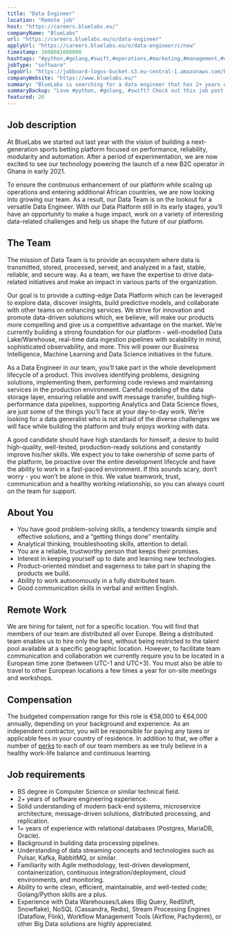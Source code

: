 ```yaml
---
title: "Data Engineer"
location: "Remote job"
host: "https://careers.bluelabs.eu/"
companyName: "BlueLabs"
url: "https://careers.bluelabs.eu/o/data-engineer"
applyUrl: "https://careers.bluelabs.eu/o/data-engineer/c/new"
timestamp: 1608681600000
hashtags: "#python,#golang,#swift,#operations,#marketing,#management,#ui/ux,#analysis,#redis,#postgresql"
jobType: "software"
logoUrl: "https://jobboard-logos-bucket.s3.eu-central-1.amazonaws.com/bluelabs"
companyWebsite: "https://www.bluelabs.eu/"
summary: "BlueLabs is searching for a data engineer that has 2+ years of software engineering experience."
summaryBackup: "Love #python, #golang, #swift? Check out this job post!"
featured: 20
---
```


## Job description

At BlueLabs we started out last year with the vision of building a next-generation sports betting platform focused on performance, reliability, modularity and automation. After a period of experimentation, we are now excited to see our technology powering the launch of a new B2C operator in Ghana in early 2021.

To ensure the continuous enhancement of our platform while scaling up operations and entering additional African countries, we are now looking into growing our team. As a result, our Data Team is on the lookout for a versatile Data Engineer. With our Data Platform still in its early stages, you’ll have an opportunity to make a huge impact, work on a variety of interesting data-related challenges and help us shape the future of our platform.

## The Team

The mission of Data Team is to provide an ecosystem where data is transmitted, stored, processed, served, and analyzed in a fast, stable, reliable, and secure way. As a team, we have the expertise to drive data-related initiatives and make an impact in various parts of the organization.

Our goal is to provide a cutting-edge Data Platform which can be leveraged to explore data, discover insights, build predictive models, and collaborate with other teams on enhancing services. We strive for innovation and promote data-driven solutions which, we believe, will make our products more compelling and give us a competitive advantage on the market. We’re currently building a strong foundation for our platform - well-modelled Data Lake/Warehouse, real-time data ingestion pipelines with scalability in mind, sophisticated observability, and more. This will power our Business Intelligence, Machine Learning and Data Science initiatives in the future.

As a Data Engineer in our team, you’ll take part in the whole development lifecycle of a product. This involves identifying problems, designing solutions, implementing them, performing code reviews and maintaining services in the production environment. Careful modeling of the data storage layer, ensuring reliable and swift message transfer, building high-performance data pipelines, supporting Analytics and Data Science flows, are just some of the things you’ll face at your day-to-day work. We’re looking for a data generalist who is not afraid of the diverse challenges we will face while building the platform and truly enjoys working with data.

A good candidate should have high standards for himself, a desire to build high-quality, well-tested, production-ready solutions and constantly improve his/her skills. We expect you to take ownership of some parts of the platform, be proactive over the entire development lifecycle and have the ability to work in a fast-paced environment. If this sounds scary, don’t worry - you won’t be alone in this. We value teamwork, trust, communication and a healthy working relationship, so you can always count on the team for support.

## About You

*   You have good problem-solving skills, a tendency towards simple and effective solutions, and a “getting things done” mentality.
*   Analytical thinking, troubleshooting skills, attention to detail.
*   You are a reliable, trustworthy person that keeps their promises.
*   Interest in keeping yourself up to date and learning new technologies.
*   Product-oriented mindset and eagerness to take part in shaping the products we build.
*   Ability to work autonomously in a fully distributed team.
*   Good communication skills in verbal and written English.

## Remote Work

We are hiring for talent, not for a specific location. You will find that members of our team are distributed all over Europe. Being a distributed team enables us to hire only the best, without being restricted to the talent pool available at a specific geographic location. However, to facilitate team communication and collaboration we currently require you to be located in a European time zone (between UTC-1 and UTC+3). You must also be able to travel to other European locations a few times a year for on-site meetings and workshops.

## Compensation

The budgeted compensation range for this role is €58,000 to €64,000 annually, depending on your background and experience. As an independent contractor, you will be responsible for paying any taxes or applicable fees in your country of residence. In addition to that, we offer a number of [perks](https://careers.bluelabs.eu/#section-127563) to each of our team members as we truly believe in a healthy work-life balance and continuous learning.

## Job requirements

*   BS degree in Computer Science or similar technical field.
*   2+ years of software engineering experience.
*   Solid understanding of modern back-end systems, microservice architecture, message-driven solutions, distributed processing, and replication.
*   1+ years of experience with relational databases (Postgres, MariaDB, Oracle).
*   Background in building data processing pipelines.
*   Understanding of data streaming concepts and technologies such as Pulsar, Kafka, RabbitMQ, or similar.
*   Familiarity with Agile methodology, test-driven development, containerization, continuous integration/deployment, cloud environments, and monitoring.
*   Ability to write clean, efficient, maintainable, and well-tested code; Golang/Python skills are a plus.
*   Experience with Data Warehouses/Lakes (Big Query, RedShift, Snowflake), NoSQL (Cassandra, Redis), Stream Processing Engines (Dataflow, Flink), Workflow Management Tools (Airflow, Pachyderm), or other Big Data solutions are highly appreciated.
